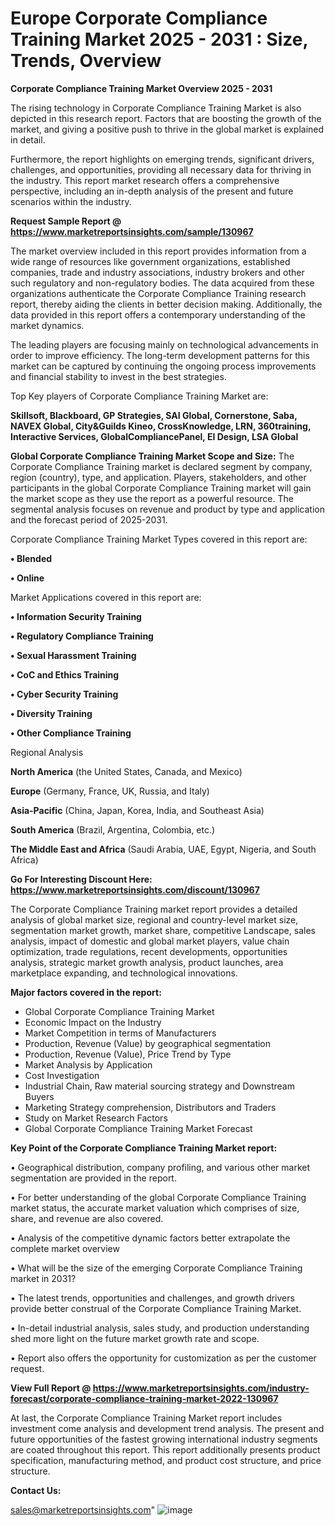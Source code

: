 # Europe Corporate Compliance Training Market 2025 - 2031 : Size, Trends, Overview

<Strong> Corporate Compliance Training Market Overview 2025 - 2031</strong>

The rising technology in Corporate Compliance Training Market is also depicted in this research report. Factors that are boosting the growth of the market, and giving a positive push to thrive in the global market is explained in detail.

Furthermore, the report highlights on emerging trends, significant drivers, challenges, and opportunities, providing all necessary data for thriving in the industry. This report market research offers a comprehensive perspective, including an in-depth analysis of the present and future scenarios within the industry.

<strong>Request Sample Report @ <a href=https://www.marketreportsinsights.com/sample/130967>https://www.marketreportsinsights.com/sample/130967</a></strong>

The market overview included in this report provides information from a wide range of resources like government organizations, established companies, trade and industry associations, industry brokers and other such regulatory and non-regulatory bodies. The data acquired from these organizations authenticate the Corporate Compliance Training research report, thereby aiding the clients in better decision making. Additionally, the data provided in this report offers a contemporary understanding of the market dynamics.

The leading players are focusing mainly on technological advancements in order to improve efficiency. The long-term development patterns for this market can be captured by continuing the ongoing process improvements and financial stability to invest in the best strategies.

Top Key players of Corporate Compliance Training Market are:

<strong>Skillsoft, Blackboard, GP Strategies, SAI Global, Cornerstone, Saba, NAVEX Global, City&Guilds Kineo, CrossKnowledge, LRN, 360training, Interactive Services, GlobalCompliancePanel, EI Design, LSA Global</strong>

<strong><b>Global Corporate Compliance Training Market Scope and Size:</b></strong>
The Corporate Compliance Training market is declared segment by company, region (country), type, and application. Players, stakeholders, and other participants in the global Corporate Compliance Training market will gain the market scope as they use the report as a powerful resource. The segmental analysis focuses on revenue and product by type and application and the forecast period of 2025-2031.

Corporate Compliance Training Market Types covered in this report are:

<strong>• Blended

• Online</strong>

Market Applications covered in this report are:

<strong>• Information Security Training

• Regulatory Compliance Training

• Sexual Harassment Training

• CoC and Ethics Training

• Cyber Security Training

• Diversity Training

• Other Compliance Training</strong> 

Regional Analysis

<strong>North America</strong> (the United States, Canada, and Mexico)

<strong>Europe</strong> (Germany, France, UK, Russia, and Italy)

<strong>Asia-Pacific</strong> (China, Japan, Korea, India, and Southeast Asia)

<strong>South America</strong> (Brazil, Argentina, Colombia, etc.)

<strong>The Middle East and Africa</strong> (Saudi Arabia, UAE, Egypt, Nigeria, and South Africa)

<strong>Go For Interesting Discount Here: <a href=https://www.marketreportsinsights.com/discount/130967>https://www.marketreportsinsights.com/discount/130967</a></strong>

The Corporate Compliance Training market report provides a detailed analysis of global market size, regional and country-level market size, segmentation market growth, market share, competitive Landscape, sales analysis, impact of domestic and global market players, value chain optimization, trade regulations, recent developments, opportunities analysis, strategic market growth analysis, product launches, area marketplace expanding, and technological innovations.

<strong><b>Major factors covered in the report:</b></strong>
<ul>
  <li>Global Corporate Compliance Training Market </li>
  <li>Economic Impact on the Industry</li>
  <li>Market Competition in terms of Manufacturers</li>
  <li>Production, Revenue (Value) by geographical segmentation</li>
  <li>Production, Revenue (Value), Price Trend by Type</li>
  <li>Market Analysis by Application</li>
  <li>Cost Investigation</li>
  <li>Industrial Chain, Raw material sourcing strategy and Downstream Buyers</li>
  <li>Marketing Strategy comprehension, Distributors and Traders</li>
  <li>Study on Market Research Factors</li>
  <li>Global Corporate Compliance Training Market Forecast</li>
</ul>

<strong><b>Key Point of the Corporate Compliance Training Market report:</b></strong>

• Geographical distribution, company profiling, and various other market segmentation are provided in the report.

• For better understanding of the global Corporate Compliance Training market status, the accurate market valuation which comprises of size, share, and revenue are also covered.

• Analysis of the competitive dynamic factors better extrapolate the complete market overview

• What will be the size of the emerging Corporate Compliance Training market in 2031?

• The latest trends, opportunities and challenges, and growth drivers provide better construal of the Corporate Compliance Training Market.

• In-detail industrial analysis, sales study, and production understanding shed more light on the future market growth rate and scope.

• Report also offers the opportunity for customization as per the customer request.

<strong><b>View Full Report @ <a href=https://www.marketreportsinsights.com/industry-forecast/corporate-compliance-training-market-2022-130967>https://www.marketreportsinsights.com/industry-forecast/corporate-compliance-training-market-2022-130967</a></b></strong>


At last, the Corporate Compliance Training Market report includes investment come analysis and development trend analysis. The present and future opportunities of the fastest growing international industry segments are coated throughout this report. This report additionally presents product specification, manufacturing method, and product cost structure, and price structure.

<strong>Contact Us:</strong>

sales@marketreportsinsights.com"
![image](https://github.com/user-attachments/assets/1529e924-a339-4c1c-b775-39df1dfc12d9)
